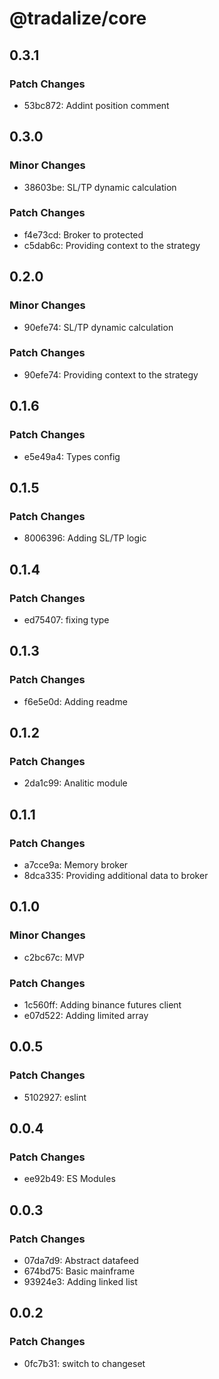 # @tradalize/core

## 0.3.1

### Patch Changes

- 53bc872: Addint position comment

## 0.3.0

### Minor Changes

- 38603be: SL/TP dynamic calculation

### Patch Changes

- f4e73cd: Broker to protected
- c5dab6c: Providing context to the strategy

## 0.2.0

### Minor Changes

- 90efe74: SL/TP dynamic calculation

### Patch Changes

- 90efe74: Providing context to the strategy

## 0.1.6

### Patch Changes

- e5e49a4: Types config

## 0.1.5

### Patch Changes

- 8006396: Adding SL/TP logic

## 0.1.4

### Patch Changes

- ed75407: fixing type

## 0.1.3

### Patch Changes

- f6e5e0d: Adding readme

## 0.1.2

### Patch Changes

- 2da1c99: Analitic module

## 0.1.1

### Patch Changes

- a7cce9a: Memory broker
- 8dca335: Providing additional data to broker

## 0.1.0

### Minor Changes

- c2bc67c: MVP

### Patch Changes

- 1c560ff: Adding binance futures client
- e07d522: Adding limited array

## 0.0.5

### Patch Changes

- 5102927: eslint

## 0.0.4

### Patch Changes

- ee92b49: ES Modules

## 0.0.3

### Patch Changes

- 07da7d9: Abstract datafeed
- 674bd75: Basic mainframe
- 93924e3: Adding linked list

## 0.0.2

### Patch Changes

- 0fc7b31: switch to changeset
